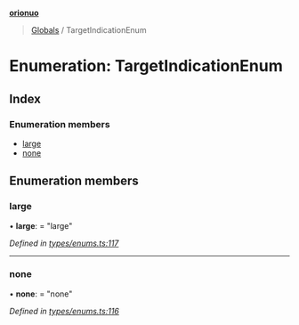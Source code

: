 **[orionuo](../README.md)**

> [Globals](../globals.md) / TargetIndicationEnum

# Enumeration: TargetIndicationEnum

## Index

### Enumeration members

* [large](targetindicationenum.md#large)
* [none](targetindicationenum.md#none)

## Enumeration members

### large

•  **large**:  = "large"

*Defined in [types/enums.ts:117](https://github.com/msviha/orionuo/blob/692d718/src/types/enums.ts#L117)*

___

### none

•  **none**:  = "none"

*Defined in [types/enums.ts:116](https://github.com/msviha/orionuo/blob/692d718/src/types/enums.ts#L116)*
